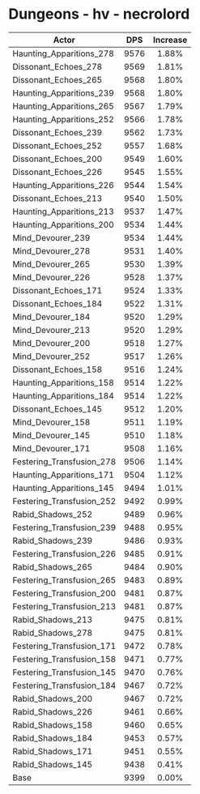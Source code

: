 # Dungeons - hv - necrolord
| Actor | DPS | Increase |
|---|:---:|:---:|
|Haunting_Apparitions_278|9576|1.88%|
|Dissonant_Echoes_278|9569|1.81%|
|Dissonant_Echoes_265|9568|1.80%|
|Haunting_Apparitions_239|9568|1.80%|
|Haunting_Apparitions_265|9567|1.79%|
|Haunting_Apparitions_252|9566|1.78%|
|Dissonant_Echoes_239|9562|1.73%|
|Dissonant_Echoes_252|9557|1.68%|
|Dissonant_Echoes_200|9549|1.60%|
|Dissonant_Echoes_226|9545|1.55%|
|Haunting_Apparitions_226|9544|1.54%|
|Dissonant_Echoes_213|9540|1.50%|
|Haunting_Apparitions_213|9537|1.47%|
|Haunting_Apparitions_200|9534|1.44%|
|Mind_Devourer_239|9534|1.44%|
|Mind_Devourer_278|9531|1.40%|
|Mind_Devourer_265|9530|1.39%|
|Mind_Devourer_226|9528|1.37%|
|Dissonant_Echoes_171|9524|1.33%|
|Dissonant_Echoes_184|9522|1.31%|
|Mind_Devourer_184|9520|1.29%|
|Mind_Devourer_213|9520|1.29%|
|Mind_Devourer_200|9518|1.27%|
|Mind_Devourer_252|9517|1.26%|
|Dissonant_Echoes_158|9516|1.24%|
|Haunting_Apparitions_158|9514|1.22%|
|Haunting_Apparitions_184|9514|1.22%|
|Dissonant_Echoes_145|9512|1.20%|
|Mind_Devourer_158|9511|1.19%|
|Mind_Devourer_145|9510|1.18%|
|Mind_Devourer_171|9508|1.16%|
|Festering_Transfusion_278|9506|1.14%|
|Haunting_Apparitions_171|9504|1.12%|
|Haunting_Apparitions_145|9494|1.01%|
|Festering_Transfusion_252|9492|0.99%|
|Rabid_Shadows_252|9489|0.96%|
|Festering_Transfusion_239|9488|0.95%|
|Rabid_Shadows_239|9486|0.93%|
|Festering_Transfusion_226|9485|0.91%|
|Rabid_Shadows_265|9484|0.90%|
|Festering_Transfusion_265|9483|0.89%|
|Festering_Transfusion_200|9481|0.87%|
|Festering_Transfusion_213|9481|0.87%|
|Rabid_Shadows_213|9475|0.81%|
|Rabid_Shadows_278|9475|0.81%|
|Festering_Transfusion_171|9472|0.78%|
|Festering_Transfusion_158|9471|0.77%|
|Festering_Transfusion_145|9470|0.76%|
|Festering_Transfusion_184|9467|0.72%|
|Rabid_Shadows_200|9467|0.72%|
|Rabid_Shadows_226|9461|0.66%|
|Rabid_Shadows_158|9460|0.65%|
|Rabid_Shadows_184|9453|0.57%|
|Rabid_Shadows_171|9451|0.55%|
|Rabid_Shadows_145|9438|0.41%|
|Base|9399|0.00%|
